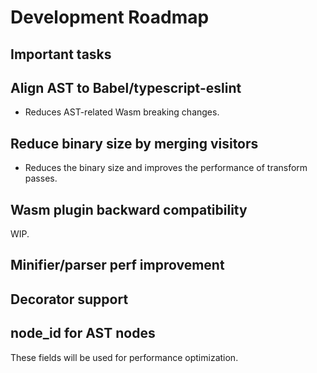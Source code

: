# Development Roadmap

## Important tasks

## Align AST to Babel/typescript-eslint

- Reduces AST-related Wasm breaking changes.

## Reduce binary size by merging visitors

- Reduces the binary size and improves the performance of transform passes.

## Wasm plugin backward compatibility

WIP.

## Minifier/parser perf improvement

## Decorator support

## node_id for AST nodes

These fields will be used for performance optimization.
